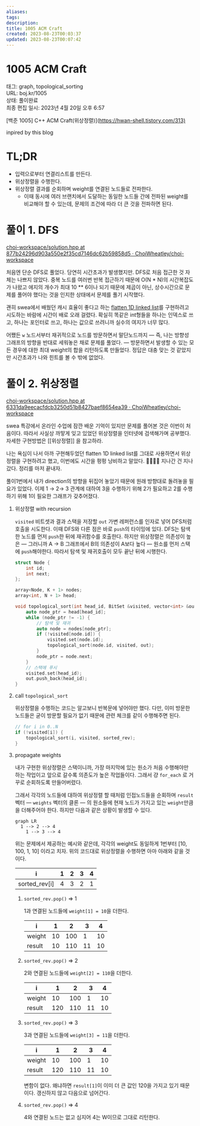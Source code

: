 ```yaml
---
aliases: 
tags:
description:
title: 1005 ACM Craft
created: 2023-08-23T00:03:37
updated: 2023-08-23T00:07:42
---
```


# 1005 ACM Craft

태그: graph, topological_sorting  
URL: boj.kr/1005  
상태: 풀이완료  
최종 편집 일시: 2023년 4월 20일 오후 6:57

[백준 1005] C++ ACM Craft(위상정렬)](<https://hwan-shell.tistory.com/313)>

inpired by this blog

# TL;DR

- 입력으로부터 연결리스트를 만든다.
- 위상정렬을 수행한다.
- 위상정렬 결과를 순회하며 weight를 연결된 노드들로 전파한다.
    - 이때 동시에 여러 브랜치에서 도달하는 동일한 노드들 간에 전파된 weight를 비교해야 할 수 있는데, 문제의 조건에 따라 더 큰 것을 전파하면 된다.

# 풀이 1. DFS

[choi-workspace/solution.hpp at 877b24296d903a550e2f35cd7146dc62b59858d5 · ChoiWheatley/choi-workspace](https://github.com/ChoiWheatley/choi-workspace/blob/877b24296d903a550e2f35cd7146dc62b59858d5/ALGORITHMS/bak/problem/1005/solution.hpp)

처음엔 단순 DFS로 풀었다. 당연히 시간초과가 발생했지만. DFS로 처음 접근한 것 자체는 나쁘지 않았다. 중복 노드를 여러번 반복 접근하기 때문에 O(N * N)의 시간복잡도가 나왔고 에지의 개수가 최대 10 ** 6이나 되기 때문에 제곱이 아닌, 상수시간으로 문제를 풀어야 했다는 것을 인지한 상태에서 문제를 풀기 시작했다.

괜히 swea에서 배웠던 캐시 효율이 좋다고 하는 [flatten 1D linked list](https://www.notion.so/graph-29f71a5029ec4983b6adb834e17c137a?pvs=21)를 구현하려고 시도하는 바람에 시간이 배로 오래 걸렸다. 확실히 똑같은 int형들을 하나는 인덱스로 쓰고, 하나는 포인터로 쓰고, 하나는 값으로 쓰려니까 실수의 여지가 너무 많다. 

어쨌든 `w` 노드서부터 재귀적으로 노드를 방문하면서 말단노드까지 — 즉, 나는 방향성 그래프의 방향을 반대로 세워놓은 채로 문제를 풀었다. — 방문하면서 발생할 수 있는 모든 경우에 대한 최대 weight의 합을 리턴하도록 만들었다. 정답은 대충 맞는 것 같았지만 시간초과가 나와 힌트를 볼 수 밖에 없었다.

# 풀이 2. 위상정렬

[choi-workspace/solution.hpp at 6331da9eecacfdcb3250d51b8427baef8654ea39 · ChoiWheatley/choi-workspace](https://github.com/ChoiWheatley/choi-workspace/blob/6331da9eecacfdcb3250d51b8427baef8654ea39/ALGORITHMS/bak/problem/1005/solution.hpp)

swea 특강에서 온라인 수업에 잠깐 배운 기억이 있지만 문제를 풀어본 것은 이번이 처음이다. 따라서 사실상 까맣게 잊고 있었던 위상정렬을 인터넷에 검색해가며 공부했다. 자세한 구현방법은 [[위상정렬]] 을 참고하라.

나는 욕심이 나서 아까 구현해두었던 flatten 1D linked list를 그대로 사용하면서 위상정렬을 구현하려고 했고, 이번에도 시간을 펑펑 낭비하고 말았다. 💸💸💸💸 지나간 건 지나갔다. 정리를 마저 끝내자. 

풀이1번에서 내가 direction의 방향을 뒤집어 놓았기 때문에 원래 방향대로 돌려놓을 필요가 있었다. 이제 1 → 2→ 3 관계에 대하여 3을 수행하기 위해 2가 필요하고 2를 수행하기 위해 1이 필요한 그래프가 갖추어졌다. 

1. 위상정렬 with recursion
    
    `visited` 비트셋과 결과 스택을 저장할 `out` 가변 레퍼런스를 인자로 넣어 DFS처럼 호출을 시도한다. 이때 DFS와 다른 점은 바로 `push`의 타이밍에 있다. DFS는 탐색한 노드를 먼저 `push`한 뒤에 재귀함수를 호출한다. 하지만 위상정렬은 의존성이 높은 — 그러니까 A → B 그래프에서 B의 의존성이 A보다 높다 — 원소를 먼저 스택에 `push`해야한다. 따라서 탐색 및 재귀호출이 모두 끝난 뒤에 시행한다.

    ```cpp
    struct Node {
    	int id;
    	int next;
    };
    
    array<Node, K + 1> nodes;
    array<int, N + 1> head;
    
    void topological_sort(int head_id, BitSet &visited, vector<int> &out) {
    	auto node_ptr = head[head_id];
    	while (node_ptr != -1) {
    		// 탐색 및 재귀
    		auto node = nodes[node_ptr]; 
    		if (!visited[node.id]) {
    			visited.set(node.id);
    			topological_sort(node.id, visited, out);
    		}
    		node_ptr = node.next;
    	}
    	// 스택에 푸시
    	visited.set(head_id);
    	out.push_back(head_id);
    }
    ```

2. call `topological_sort`
    
    위상정렬을 수행하는 코드는 알고보니 반복문에 넣어야만 했다. 다만, 이미 방문한 노드들은 굳이 방문할 필요가 없기 때문에 관련 체크를 같이 수행해주면 된다.

    ```cpp
    // for i in 0..N
    if (!visited[i]) {
    	topological_sort(i, visited, sorted_rev);
    }
    ```

3. propagate weights
    
    내가 구현한 위상정렬은 스택이니까, 가장 마지막에 있는 원소가 처음 수행해야만 하는 작업이고 앞으로 갈수록 의존도가 높은 작업들이다. 그래서 걍 `for_each` 로 거꾸로 순회하도록 만들어버렸다. 
    
    그래서 각각의 노드들에 대하여 위상정렬 할 때처럼 인접노드들을 순회하며 `result` 벡터 — `weights` 벡터의 클론 — 의 원소들에 현재 노드가 가지고 있는 `weight`만큼을 더해주어야 한다. 하지만 다음과 같은 상황이 발생할 수 있다.

    ```mermaid
    graph LR
      1 --> 2 --> 4
    	1 --> 3 --> 4
    ```

    위는 문제에서 제공하는 예시와 같은데, 각각의 weight도 동일하게 1번부터 [10, 100, 1, 10] 이라고 치자. 위의 코드대로 위상정렬을 수행하면 아마 아래와 같을 것이다.
    
    | i | 1 | 2 | 3 | 4 |  
    | --- | --- | --- | --- | --- |  
    | sorted_rev[i] | 4 | 3 | 2 | 1 |
    1. `sorted_rev.pop()` ⇒ 1
        
        1과 연결된 노드들에 `weight[1] = 10`을 더한다.
        
        | i | 1 | 2 | 3 | 4 |  
        | --- | --- | --- | --- | --- |  
        | weight | 10 | 100 | 1 | 10 |  
        | result | 10 | 110 | 11 | 10 |
    2. `sorted_rev.pop()` ⇒ 2
        
        2와 연결된 노드들에 `weight[2] = 110`을 더한다.
        
        | i | 1 | 2 | 3 | 4 |  
        | --- | --- | --- | --- | --- |  
        | weight | 10 | 100 | 1 | 10 |  
        | result | 120 | 110 | 11 | 10 |
    3. `sorted_rev.pop()` ⇒ 3
        
        3과 연결된 노드들에 `weight[3] = 11`을 더한다.
        
        | i | 1 | 2 | 3 | 4 |  
        | --- | --- | --- | --- | --- |  
        | weight | 10 | 100 | 1 | 10 |  
        | result | 120 | 110 | 11 | 10 |
        
        변함이 없다. 왜냐하면 `result[1]`이 이미 더 큰 값인 120을 가지고 있기 때문이다. 갱신하지 않고 다음으로 넘어간다.
        
    4. `sorted_rev.pop()` ⇒ 4
        
        4와 연결된 노드는 없고 심지어 4는 W이므로 그대로 리턴한다.
